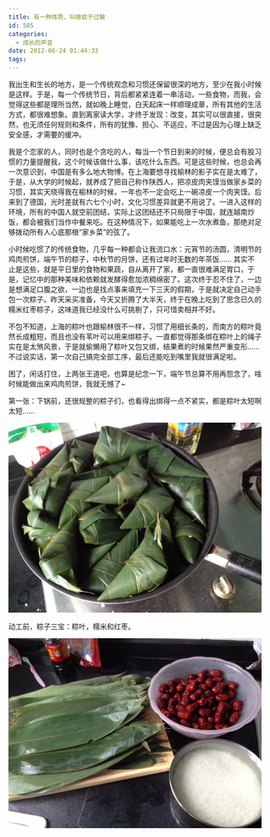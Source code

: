 ```yaml
---
title: 有一种体质，叫做蚊子过敏
id: 585
categories:
  - 成长的声音
date: 2012-06-24 01:44:33
tags:
---
```


我出生和生长的地方，是一个传统观念和习惯还保留很深的地方，至少在我小时候是这样。于是，每一个传统节日，背后都紧紧连着一串活动，一些食物，而我，会觉得这些都是理所当然，就如晚上睡觉，白天起床一样顺理成章，所有其他的生活方式，都很难想象。直到离家读大学，才终于发现：改变，其实可以很直接，很突然，也无须任何规则和条件，所有的犹豫、担心、不适应，不过是因为心理上缺乏安全感，才需要的缓冲。

我是个恋家的人，同时也是个贪吃的人，每当一个节日到来的时候，便总会有股习惯的力量提醒我，这个时候该做什么事，该吃什么东西。可是这些时候，也总会再一次意识到，中国是有多么地大物博。在上海要想寻找榆林的影子实在是太难了，于是，从大学的时候起，就养成了把自己称作陕西人，把凉皮肉夹馍当做家乡菜的习惯，其实天晓得我在榆林的时候，一年也不一定会吃上一碗凉皮一个肉夹馍。后来到了德国，光时差就有六七个小时，文化习惯差异就更不用说了。一进入这样的环境，所有的中国人就空前团结，实际上这团结还不只局限于中国，就连越南炒饭，都会被我们当作中餐来吃。在这种情况下，如果能吃上一次水煮鱼，那绝对足够拨动所有人心底那根“家乡菜”的弦了。

小时候吃惯了的传统食物，几乎每一种都会让我流口水：元宵节的汤圆，清明节的鸡肉煎饼，端午节的粽子，中秋节的月饼，还有过年时无数的年茶饭…… 其实不止是这些，就是平日里的食物和果蔬，自从离开了家，都一直很难满足胃口，于是，记忆中的那种美味和依赖就发酵得愈加浓稠绵密了。这次终于忍不住了，一边是想满足口腹之欲，一边也是找点事来填充一下三天的假期，于是就决定自己动手包一次粽子。昨天采买准备，今天又折腾了大半天，终于在晚上吃到了思念已久的糯米红枣粽子，这味道我已经没什么可挑剔了，只可惜卖相并不好。

不包不知道，上海的粽叶也跟榆林很不一样，习惯了用细长条的，而南方的粽叶竟然长成粗短，而且也没有苇叶可以用来绑粽子。一直都觉得那条绑在粽叶上的绳子实在是太煞风景，于是就偷懒用了粽叶又包又绑，结果煮的时候果然严重变形…… 不过说实话，第一次自己搞完全部工序，最后还能吃到嘴里我就很满足啦。

困了，闲话打住，上两张王道吧，也算是纪念一下，端午节总算不用再怨念了，啥时候能做出来鸡肉煎饼，我就无憾了~

第一张：下锅前，还很规整的粽子们，也看得出绑得一点不紧实，都是粽叶太短啊太短……

![](/images/2012/06/IMG_0035.jpg)

动工前，粽子三宝：粽叶，糯米和红枣。

![](/images/2012/06/IMG_0032.jpg)
